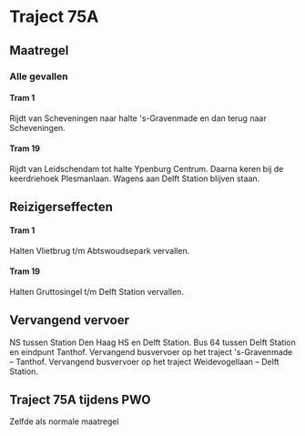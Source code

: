 # Traject 75A 
## Maatregel
### Alle gevallen

#### Tram 1
Rijdt van Scheveningen naar halte 's-Gravenmade en dan terug naar Scheveningen.

#### Tram 19
Rijdt van Leidschendam tot halte Ypenburg Centrum. Daarna keren bij de keerdriehoek Plesmanlaan.
Wagens aan Delft Station blijven staan.

## Reizigerseffecten

#### Tram 1
Halten Vlietbrug t/m Abtswoudsepark vervallen.

#### Tram 19
Halten Gruttosingel t/m Delft Station vervallen.

## Vervangend vervoer
NS tussen Station Den Haag HS en Delft Station.
Bus 64 tussen Delft Station en eindpunt Tanthof.
Vervangend busvervoer op het traject 's-Gravenmade – Tanthof.
Vervangend busvervoer op het traject Weidevogellaan – Delft Station.

## Traject 75A tijdens PWO
Zelfde als normale maatregel
